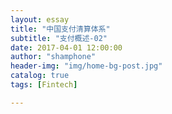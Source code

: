```yaml
---
layout: essay
title: "中国支付清算体系"
subtitle: "支付概述-02"
date: 2017-04-01 12:00:00
author: "shamphone"
header-img: "img/home-bg-post.jpg"
catalog: true
tags: [Fintech]

---
```

